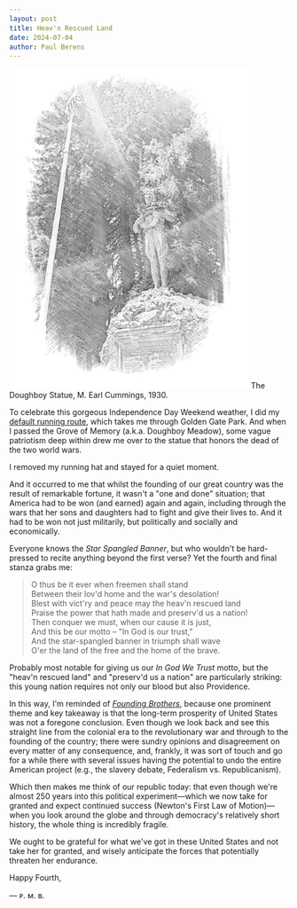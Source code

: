 ```yaml
---
layout: post
title: Heav'n Rescued Land
date: 2024-07-04
author:	Paul Berens
---
```

![doughboy WWI/WWII memorial statue](/assets/og/post_doughboy.png)
<span class="muted small">The Doughboy Statue, M. Earl Cummings, 1930.</span>

To celebrate this gorgeous Independence Day Weekend weather, I did my [default running route](/runs/ggp-moraga/), which takes me through Golden Gate Park. And when I passed the Grove of Memory (a.k.a. Doughboy Meadow), some vague patriotism deep within drew me over to the statue that honors the dead of the two world wars.

I removed my running hat and stayed for a quiet moment.

And it occurred to me that whilst the founding of our great country was the result of remarkable fortune, it wasn't a "one and done" situation; that America had to be won (and earned) again and again, including through the wars that her sons and daughters had to fight and give their lives to. And it had to be won not just militarily, but politically and socially and economically.

Everyone knows the *Star Spangled Banner*, but who wouldn't be hard-pressed to recite anything beyond the first verse? Yet the fourth and final stanza grabs me:

> O thus be it ever when freemen shall stand  
> Between their lov'd home and the war's desolation!  
> Blest with vict'ry and peace may the heav'n rescued land  
> Praise the power that hath made and preserv'd us a nation!  
> Then conquer we must, when our cause it is just,  
> And this be our motto – "In God is our trust,"  
> And the star-spangled banner in triumph shall wave  
> O'er the land of the free and the home of the brave.

Probably most notable for giving us our *In God We Trust* motto, but the "heav'n rescued land" and "preserv'd us a nation" are particularly striking: this young nation requires not only our blood but also Providence.

In this way, I'm reminded of [*Founding Brothers*](/books/founding-brothers), because one prominent theme and key takeaway is that the long-term prosperity of United States was not a foregone conclusion. Even though we look back and see this straight line from the colonial era to the revolutionary war and through to the founding of the country; there were sundry opinions and disagreement on every matter of any consequence, and, frankly, it was sort of touch and go for a while there with several issues having the potential to undo the entire American project (e.g., the slavery debate, Federalism vs. Republicanism).

Which then makes me think of our republic today: that even though we're almost 250 years into this political experiment—which we now take for granted and expect continued success (Newton's First Law of Motion)—when you look around the globe and through democracy's relatively short history, the whole thing is incredibly fragile.

We ought to be grateful for what we've got in these United States and not take her for granted, and wisely anticipate the forces that potentially threaten her endurance.

Happy Fourth,

— ᴘ. ᴍ. ʙ.